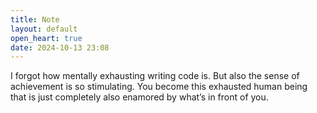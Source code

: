 ```yaml
---
title: Note
layout: default
open_heart: true
date: 2024-10-13 23:08
---
```


I forgot how mentally exhausting writing code is. But also the sense of achievement is so stimulating. You become this exhausted human being that is just completely also enamored by what’s in front of you.
